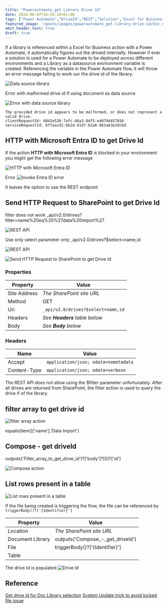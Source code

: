 ```yaml
---
title: "Powerautomate_get Library Drive Id"
date: 2024-08-07T16:54:24+01:00
tags: ["Power Automate","DriveId","REST","Solution","Excel for Business"]
featured_image: '/posts/images/powerautomate_get-library-drive-id/div_email_owa.PNG'
omit_header_text: true
draft: true
---
```



If a library is referenced within a Excel for Business action with a Power Automate, it automatically figures out the driveid internally. However if ever a solution is used for a Power Automate to be deployed across different environments and a Library as a datasource environment variable is created. Referencing the variable in the Power Automate flow, it will throw an error message failing to work our the drive id of the library.

![Data source library](../images/powerautomate_get-library-drive-id/DataSourceLibrary.png)

Error with malformed drive id if using document as data source

![Error with data source library](../images/powerautomate_get-library-drive-id/errorwithlibrarydatasource.png)

```dotnetcli
The provided drive id appears to be malformed, or does not represent a valid drive.
clientRequestId: 6842e526-7afc-46a2-84f5-e40794457816
serviceRequestId: 6ffaacd1-6b2d-41d7-b3a6-963ab3e2dcbd
```
## HTTP with Microsoft Entra ID to get Drive Id

If the action **HTTP with Microsoft Entra ID** is blocked in your environment you might get the following error message

![HTTP with Microsoft Entra ID](../images/powerautomate_get-library-drive-id/HTTPWithMIcrosoftEntraID.png)

Error
![Invoke Entra ID error](../images/powerautomate_get-library-drive-id/InvokeEntraId_error.png)

It leaves the option to use the REST endpoint 

## Send HTTP Request to SharePoint to get Drive Id  

filter does not work
_api/v2.0/drives?filter=name%20eq%20%27data%20import%27

![REST API](../images/powerautomate_get-library-drive-id/filter_does_not_work.png) 

Use only select parameter only
_api/v2.0/drives?$select=name,id


![REST API](../images/powerautomate_get-library-drive-id/Select_RESTAPI.png)

![Send HTTP Request to SharePoint to get Drive Id ](../images/powerautomate_get-library-drive-id/SendHTTPRequestToSharePointToGetDriveId.png)

### Properties

|Property|Value|
|---|---|
|Site Address|_The SharePoint site URL_|
|Method|GET|
|Uri|`_api/v2.0/drives?$select=name,id`|
|Headers|_See **Headers** table below_|
|Body|_See **Body** below_|

### Headers

|Name|Value|
|---|---|
|Accept|`application/json; odata=nometadata`|
|Content-Type|`application/json; odata=verbose`|


The REST API does not allow using the $filter parameter unfortunately. After all drives are returned from SharePoint, the filter action is used to query  the drive if of the library. 

## filter array to get drive id
![filter array action](../images/powerautomate_get-library-drive-id/filterarrayaction_name.png)


equals(item()['name'],'Data Import')

## Compose - get driveId

outputs('Filter_array_to_get_drive_id')?['body']?[0]?['id']

![Compose action](../images/powerautomate_get-library-drive-id/Compose_GetDriveid.png)


## List rows present in a table

![List rows present in a table](../images/powerautomate_get-library-drive-id/ListRowspresentinatable.png)

If the file being created is triggering the flow, the file can be referenced by `triggerBody()?['{Identifier}']`

|Property|Value|
|---|---|
|Location|_The SharePoint site URL_|
|Document Library|outputs('Compose_-_get_driveId')|
|File|triggerBody()?['{Identifier}']|
|Table|<tablename>|

The drive Id is populated
![Drive Id](../images/powerautomate_get-library-drive-id/libraryconnection.png)

## Reference
[Get drive id for Doc Library selection](https://powerusers.microsoft.com/t5/Building-Flows/Get-drive-id-for-Doc-Library-selection/m-p/857384#M120179)
[System Update trick to avoid locked file issue](https://sharepains.com/2024/01/05/system-update-sharepoint-power-automate/#Locked_files)
